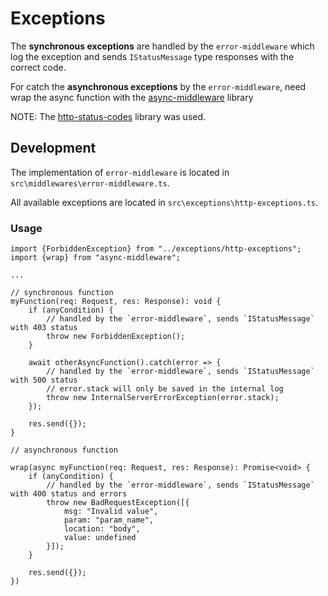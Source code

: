 # Exceptions

The **synchronous exceptions** are handled by the `error-middleware` which log the exception and sends `IStatusMessage` type responses with the correct code.

For catch the **asynchronous exceptions** by the `error-middleware`, need wrap the async function with the [async-middleware](https://www.npmjs.com/package/async-middleware) library

NOTE: The [http-status-codes](https://www.npmjs.com/package/http-status-codes) library was used.

## Development

The implementation of `error-middleware` is located in `src\middlewares\error-middleware.ts`.

All available exceptions are located in `src\exceptions\http-exceptions.ts`.

### Usage

```
import {ForbiddenException} from "../exceptions/http-exceptions";
import {wrap} from "async-middleware";

...

// synchronous function
myFunction(req: Request, res: Response): void {
    if (anyCondition) {
        // handled by the `error-middleware`, sends `IStatusMessage` with 403 status
        throw new ForbiddenException(); 
    }
    
    await otherAsyncFunction().catch(error => {
        // handled by the `error-middleware`, sends `IStatusMessage` with 500 status
        // error.stack will only be saved in the internal log
        throw new InternalServerErrorException(error.stack);
    });
    
    res.send({});
}

// asynchronous function

wrap(async myFunction(req: Request, res: Response): Promise<void> {
    if (anyCondition) {
        // handled by the `error-middleware`, sends `IStatusMessage` with 400 status and errors
        throw new BadRequestException([{
            msg: "Invalid value",
            param: "param_name",
            location: "body",
            value: undefined
        }]);
    }
    
    res.send({});
})

```
